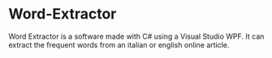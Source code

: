 # Word-Extractor
Word Extractor is a software made with C# using a Visual Studio WPF. It can extract the frequent words from an italian or english online article.
